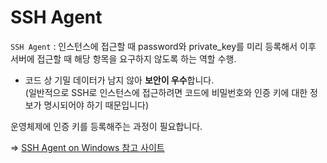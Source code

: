 # SSH Agent

`SSH Agent` : 인스턴스에 접근할 때 password와 private_key를 미리 등록해서 이후 서버에 접근할 때 해당 항목을 요구하지 않도록 하는 역할 수행.

- 코드 상 기밀 데이터가 남지 않아 **보안이 우수**합니다.   
(일반적으로 SSH로 인스턴스에 접근하려면 코드에 비밀번호와 인증 키에 대한 정보가 명시되어야 하기 때문입니다)

운영체제에 인증 키를 등록해주는 과정이 필요합니다.

=> [SSH Agent on Windows 참고 사이트](https://docs.microsoft.com/ko-kr/windows-server/administration/openssh/openssh_keymanagement)



